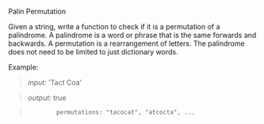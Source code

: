 Palin Permutation

Given a string, write a function to check if it is a permutation of a palindrome.
A palindrome is a word or phrase that is the same forwards and backwards. A permutation
is a rearrangement of letters. The palindrome does not need to be limited to just dictionary
words.

Example:
> *input:* 'Tact Coa'

> *output:* true

>             permutations: "tacocat", "atcocta", ...
